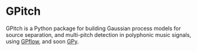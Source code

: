 # GPitch
GPitch is a Python package for building Gaussian process models for source separation, and multi-pitch detection in polyphonic music signals, using [GPflow](https://github.com/GPflow),
and soon [GPy](https://github.com/SheffieldML/GPy).
